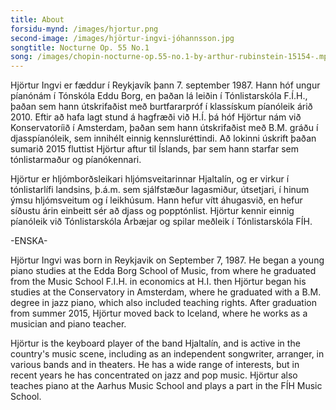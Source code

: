 ```yaml
---
title: About
forsidu-mynd: /images/hjortur.png
second-image: /images/hjörtur-ingvi-jóhannsson.jpg
songtitle: Nocturne Op. 55 No.1
song: /images/chopin-nocturne-op.55-no.1-by-arthur-rubinstein-15154-.mp3
---
```

Hjörtur Ingvi er fæddur í Reykjavík þann 7. september 1987. Hann hóf ungur píanónám í Tónskóla Eddu Borg, en þaðan lá leiðin í Tónlistarskóla F.Í.H., þaðan sem hann útskrifaðist með burtfararpróf í klassískum píanóleik árið 2010. Eftir að hafa lagt stund á hagfræði við H.Í. þá hóf Hjörtur nám við Konservatoríið í Amsterdam, þaðan sem hann útskrifaðist með B.M. gráðu í djasspíanóleik, sem innihélt einnig kennsluréttindi. Að lokinni úskrift þaðan sumarið 2015 fluttist Hjörtur aftur til Íslands, þar sem hann starfar sem tónlistarmaður og píanókennari. 

Hjörtur er hljómborðsleikari hljómsveitarinnar Hjaltalín, og er virkur í tónlistarlífi landsins, þ.á.m. sem sjálfstæður lagasmiður, útsetjari, í hinum ýmsu hljómsveitum og í leikhúsum. Hann hefur vítt áhugasvið, en hefur síðustu árin einbeitt sér að djass og popptónlist. Hjörtur kennir einnig píanóleik við Tónlistarskóla Árbæjar og spilar meðleik í Tónlistarskóla FÍH. 

\-ENSKA-

Hjörtur Ingvi was born in Reykjavik on September 7, 1987. He began a young piano studies at the Edda Borg School of Music, from where he graduated from the Music School F.I.H. in economics at H.I. then Hjörtur began his studies at the Conservatory in Amsterdam, where he graduated with a B.M. degree in jazz piano, which also included teaching rights. After graduation from summer 2015, Hjörtur moved back to Iceland, where he works as a musician and piano teacher. 

Hjörtur is the keyboard player of the band Hjaltalín, and is active in the country's music scene, including as an independent songwriter, arranger, in various bands and in theaters. He has a wide range of interests, but in recent years he has concentrated on jazz and pop music. Hjörtur also teaches piano at the Aarhus Music School and plays a part in the FÍH Music School.
